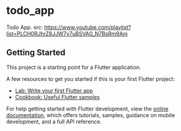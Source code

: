 # todo_app

Todo App.
src: https://www.youtube.com/playlist?list=PLCH0RJhrZ8JJW7v7uBSVA0_N7BsRm9Anj

## Getting Started

This project is a starting point for a Flutter application.

A few resources to get you started if this is your first Flutter project:

- [Lab: Write your first Flutter app](https://docs.flutter.dev/get-started/codelab)
- [Cookbook: Useful Flutter samples](https://docs.flutter.dev/cookbook)

For help getting started with Flutter development, view the
[online documentation](https://docs.flutter.dev/), which offers tutorials,
samples, guidance on mobile development, and a full API reference.
